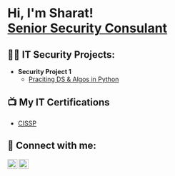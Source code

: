 <h1>Hi, I'm Sharat! <br/><a
href="https://www.linkedin.com/in/sharat-kurup-525aa3164/"> Senior Security Consulant</a> </h1>  

<h2>👨‍💻 IT Security Projects:</h2>

- <b> Security Project 1 </b>
  - [Praciting DS & Algos in Python](https://github.com/joshmadakor1/Algorithms-Practice)

  

<h2>📺 My IT Certifications</h2>

- [CISSP](https://www.credly.com/badges/b95dbeac-f1da-41bf-992f-0d25105d66e5/linked_in_profile)
 
<h2> 🤳 Connect with me:</h2>

[<img align="left" alt="JoshMadakor | LinkedIn" width="22px" src="https://cdn.jsdelivr.net/npm/simple-icons@v3/icons/linkedin.svg" />][linkedin]
[<img align="left" alt="JoshMadakor | Instagram" width="22px" src="https://cdn.jsdelivr.net/npm/simple-icons@v3/icons/instagram.svg" />][instagram]

[instagram]: https://www.instagram.com/joshmadakor/
[linkedin]: https://linkedin.com/in/joshmadakor

<!--
**joshmadakor1/joshmadakor1** is a ✨ _special_ ✨ repository because its `README.md` (this file) appears on your GitHub profile.

Here are some ideas to get you started:

- 🔭 I’m currently working on ...
- 🌱 I’m currently learning ...
- 👯 I’m looking to collaborate on ...
- 🤔 I’m looking for help with ...
- 💬 Ask me about ...
- 📫 How to reach me: ...
- 😄 Pronouns: ...
- ⚡ Fun fact: ...
-->
